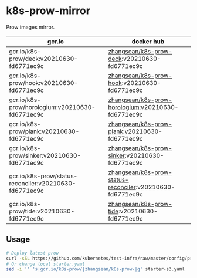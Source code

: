 # k8s-prow-mirror

Prow images mirror.

gcr.io | docker hub
---|---
gcr.io/k8s-prow/deck:v20210630-fd6771ec9c | [zhangsean/k8s-prow-deck](https://hub.docker.com/r/zhangsean/k8s-prow-deck):v20210630-fd6771ec9c
gcr.io/k8s-prow/hook:v20210630-fd6771ec9c | [zhangsean/k8s-prow-hook](https://hub.docker.com/r/zhangsean/k8s-prow-hook):v20210630-fd6771ec9c
gcr.io/k8s-prow/horologium:v20210630-fd6771ec9c | [zhangsean/k8s-prow-horologium](https://hub.docker.com/r/zhangsean/k8s-prow-horologium):v20210630-fd6771ec9c
gcr.io/k8s-prow/plank:v20210630-fd6771ec9c | [zhangsean/k8s-prow-plank](https://hub.docker.com/r/zhangsean/k8s-prow-plank):v20210630-fd6771ec9c
gcr.io/k8s-prow/sinker:v20210630-fd6771ec9c | [zhangsean/k8s-prow-sinker](https://hub.docker.com/r/zhangsean/k8s-prow-sinker):v20210630-fd6771ec9c
gcr.io/k8s-prow/status-reconciler:v20210630-fd6771ec9c | [zhangsean/k8s-prow-status-reconciler](https://hub.docker.com/r/zhangsean/k8s-prow-status-reconciler):v20210630-fd6771ec9c
gcr.io/k8s-prow/tide:v20210630-fd6771ec9c | [zhangsean/k8s-prow-tide](https://hub.docker.com/r/zhangsean/k8s-prow-tide):v20210630-fd6771ec9c

## Usage

```bash
# Deploy latest prow
curl -sSL https://github.com/kubernetes/test-infra/raw/master/config/prow/cluster/starter-s3.yaml | sed 's|gcr.io/k8s-prow/|zhangsean/k8s-prow-|g' | kubectl apply -f -
# Or change local starter.yaml
sed -i '' 's|gcr.io/k8s-prow/|zhangsean/k8s-prow-|g' starter-s3.yaml
```
